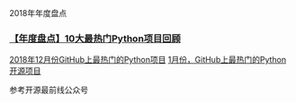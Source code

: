 2018年年度盘点
### [【年度盘点】10大最热门Python项目回顾](https://mp.weixin.qq.com/s/2Hv6PwjgtMhupGlaHjlS4w)
[2018年12月份GitHub上最热门的Python项目](https://mp.weixin.qq.com/s/JgcawSgi3mKhGvxNgft8ew)
[1月份，GitHub上最热门的Python开源项目](https://mp.weixin.qq.com/s/R3WfbDN8rpfB9WktFuznew)

参考开源最前线公众号
